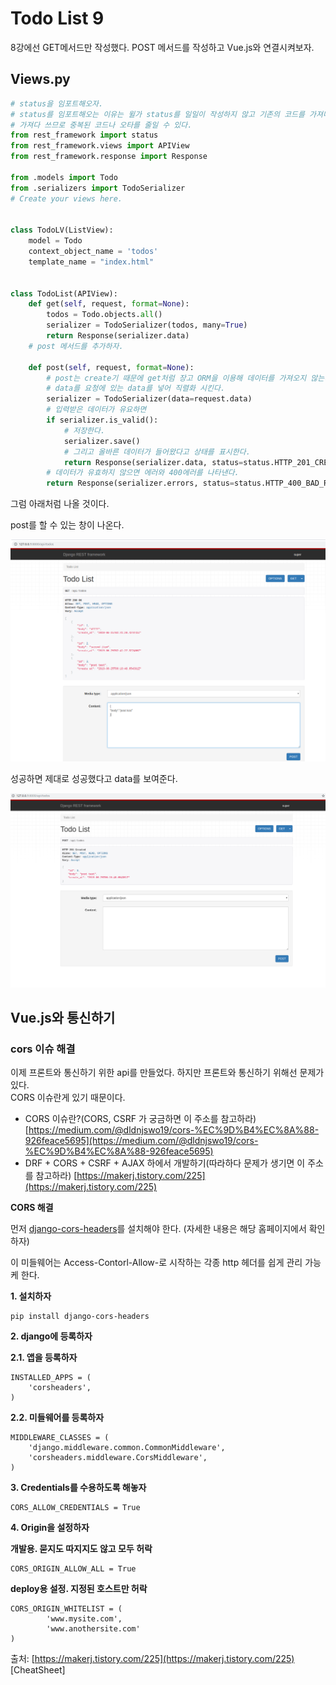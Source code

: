 # Todo List 9

8강에선 GET메서드만 작성했다. POST 메서드를 작성하고 Vue.js와 연결시켜보자.

## Views.py

```python
# status을 임포트해오자.
# status를 임포트해오는 이유는 윌가 status를 일일이 작성하지 않고 기존의 코드를 가져다 쓸 수 있기 때문이다.
# 가져다 쓰므로 중복된 코드나 오타를 줄일 수 있다.
from rest_framework import status
from rest_framework.views import APIView
from rest_framework.response import Response

from .models import Todo
from .serializers import TodoSerializer
# Create your views here.


class TodoLV(ListView):
    model = Todo
    context_object_name = 'todos'
    template_name = "index.html"


class TodoList(APIView):
    def get(self, request, format=None):
        todos = Todo.objects.all()
        serializer = TodoSerializer(todos, many=True)
        return Response(serializer.data)
    # post 메서드를 추가하자.
    
    def post(self, request, format=None):
        # post는 create기 때문에 get처럼 장고 ORM을 이용해 데이터를 가져오지 않는다.
        # data를 요청에 있는 data를 넣어 직렬화 시킨다.
        serializer = TodoSerializer(data=request.data)
        # 입력받은 데이터가 유요하면
        if serializer.is_valid():
            # 저장한다.
            serializer.save()
            # 그리고 올바른 데이터가 들어왔다고 상태를 표시한다.
            return Response(serializer.data, status=status.HTTP_201_CREATED)
        # 데이터가 유효하지 않으면 에러와 400에러를 나타낸다.
        return Response(serializer.errors, status=status.HTTP_400_BAD_REQUEST)

```

그럼 아래처럼 나올 것이다.

post를 할 수 있는 창이 나온다.

![](../.gitbook/assets/image%20%2842%29.png)

성공하면 제대로 성공했다고 data를 보여준다.

![](../.gitbook/assets/image%20%2841%29.png)

## Vue.js와 통신하기

### cors 이슈 해결

이제 프론트와 통신하기 위한 api를 만들었다. 하지만 프론트와 통신하기 위해선 문제가 있다.  
CORS 이슈란게 있기 때문이다.

* CORS 이슈란?\(CORS, CSRF 가 궁금하면 이 주소를 참고하라\) [https://medium.com/@dldnjswo19/cors-%EC%9D%B4%EC%8A%88-926feace5695](https://medium.com/@dldnjswo19/cors-%EC%9D%B4%EC%8A%88-926feace5695)
* DRF + CORS + CSRF + AJAX 하에서 개발하기\(따라하다 문제가 생기면 이 주소를 참고하라\) [https://makerj.tistory.com/225](https://makerj.tistory.com/225)

**CORS 해결**

먼저 [django-cors-headers](https://github.com/ottoyiu/django-cors-headers)를 설치해야 한다. \(자세한 내용은 해당 홈페이지에서 확인하자\)

이 미들웨어는 Access-Contorl-Allow-로 시작하는 각종 http 헤더를 쉽게 관리 가능케 한다.

**1. 설치하자**

```text
pip install django-cors-headers
```

**2. django에 등록하자**

**2.1. 앱을 등록하자**

```text
INSTALLED_APPS = (
    'corsheaders',
)
```

**2.2. 미들웨어를 등록하자**

```text
MIDDLEWARE_CLASSES = (
    'django.middleware.common.CommonMiddleware',
    'corsheaders.middleware.CorsMiddleware',
)
```

**3. Credentials를 수용하도록 해놓자**

```text
CORS_ALLOW_CREDENTIALS = True
```

**4. Origin을 설정하자**

**개발용. 묻지도 따지지도 않고 모두 허락**

```text
CORS_ORIGIN_ALLOW_ALL = True
```

**deploy용 설정. 지정된 호스트만 허락**

```text
CORS_ORIGIN_WHITELIST = (
        'www.mysite.com',
        'www.anothersite.com'
)
```

  
  
출처: [https://makerj.tistory.com/225](https://makerj.tistory.com/225) \[CheatSheet\]





